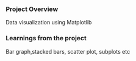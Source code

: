 ### Project Overview

  Data visualization using Matplotlib


### Learnings from the project

 Bar graph,stacked bars, scatter plot, subplots etc


